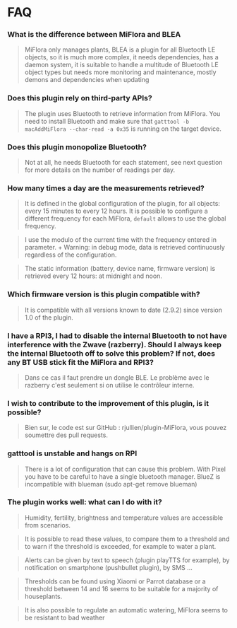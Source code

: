 # FAQ

### What is the difference between MiFlora and BLEA
> MiFlora only manages plants, BLEA is a plugin for all Bluetooth LE objects, so it is much more complex,
it needs dependencies, has a daemon system, it is suitable to handle a multitude of Bluetooth LE object types
but needs more monitoring and maintenance, mostly demons and dependencies when updating

### Does this plugin rely on third-party APIs?

> The plugin uses Bluetooth to retrieve information from MiFlora.
You need to install Bluetooth and make sure that `gatttool -b macAddMiFlora --char-read -a 0x35` is running on the target device.

### Does this plugin monopolize Bluetooth?

> Not at all, he needs Bluetooth for each statement, see next question for more details on the number of readings per day.


### How many times a day are the measurements retrieved?

> It is defined in the global configuration of the plugin, for all objects: every 15 minutes to every 12 hours.
It is possible to configure a different frequency for each MiFlora, `default` allows to use the global frequency.

> I use the modulo of the current time with the frequency entered in parameter. +
Warning: in debug mode, data is retrieved continuously regardless of the configuration.

> The static information (battery, device name, firmware version) is retrieved every 12 hours: at midnight and noon.


### Which firmware version is this plugin compatible with?

> It is compatible with all versions known to date (2.9.2) since version 1.0 of the plugin.


### I have a RPI3, I had to disable the internal Bluetooth to not have interference with the Zwave (razberry). Should I always keep the internal Bluetooth off to solve this problem? If not, does any BT USB stick fit the MiFlora and RPI3?

> Dans ce cas il faut prendre un dongle BLE. Le problème avec le razberry c'est seulement si on utilise le contrôleur interne.


### I wish to contribute to the improvement of this plugin, is it possible?

> Bien sur, le code est sur GitHub : rjullien/plugin-MiFlora, vous pouvez soumettre des pull requests.

### gatttool is unstable and hangs on RPI

> There is a lot of configuration that can cause this problem. With Pixel you have to be careful to have a single bluetooth manager.
BlueZ is incompatible with blueman (sudo apt-get remove blueman)

### The plugin works well: what can I do with it?

> Humidity, fertility, brightness and temperature values ​​are accessible from scenarios.

> It is possible to read these values, to compare them to a threshold and to warn if the threshold is exceeded, for example to water a plant.

> Alerts can be given by text to speech (plugin playTTS for example), by notification on smartphone (pushbullet plugin), by SMS ...

> Thresholds can be found using Xiaomi or Parrot database or a threshold between 14 and 16 seems to be suitable for a majority of houseplants.

> It is also possible to regulate an automatic watering, MiFlora seems to be resistant to bad weather
